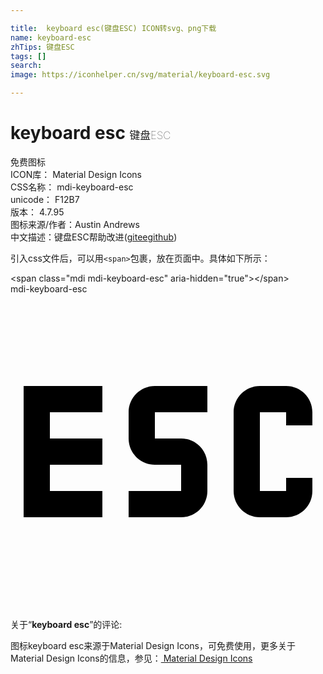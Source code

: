 ```yaml
---

title:  keyboard esc(键盘ESC) ICON转svg、png下载
name: keyboard-esc
zhTips: 键盘ESC
tags: []
search: 
image: https://iconhelper.cn/svg/material/keyboard-esc.svg

---
```


# keyboard esc  <small style="font-size: 60%;font-weight: 100">键盘ESC</small>


<div class="detail-page">
<p>
<span><span class="badge-success badge">免费图标</span> </span>
<br/>
<span>
ICON库：
<span class="badge-secondary badge">Material Design Icons</span> 
</span>
<br/>
<span>
CSS名称：
<span class="badge-secondary badge">mdi-keyboard-esc</span> 
</span>
<br/>
<span>
unicode：
<span class="badge-secondary badge">F12B7</span> 
<copy-btn content='F12B7' btn-title=""></copy-btn>
<copy-btn :content='String.fromCodePoint(parseInt("F12B7", 16))' btn-title="复制U"></copy-btn>
</span>
<br/>
<span>
版本：
<span class="badge-secondary badge">4.7.95</span> 
</span>
<br/>
<span>图标来源/作者：<span class="badge-light badge">Austin Andrews</span></span> 
<br/>
<span class="zh-detail">中文描述：<span class="badge-primary badge">键盘ESC</span><span class="help-link"><span>帮助改进</span>(<a href="https://gitee.com/liuwave/icon-helper/edit/master/json/material/keyboard-esc.json" target="_blank" rel="noopener noreferrer">gitee</a><a href="https://github.com/liuwave/icon-helper/edit/master/json/material/keyboard-esc.json" target="_blank" rel="noopener noreferrer">github</a></span>)</span><br/>
</p>
</div>
<div class="alert alert-dark">
  <i class="mdi mdi-keyboard-esc mdi-48px"></i>
  <i class="mdi mdi-keyboard-esc mdi-36px"></i>
  <i class="mdi mdi-keyboard-esc mdi-24px"></i>
  <i class="mdi mdi-keyboard-esc mdi-18px"></i>
</div>
<div>
  <p>引入css文件后，可以用<code>&lt;span&gt;</code>包裹，放在页面中。具体如下所示：    
  </p>
  <div class="alert alert-primary" style="font-size: 14px">
    &lt;span class="mdi mdi-keyboard-esc" aria-hidden="true"&gt;&lt;/span&gt;
    <copy-btn content='<span class="mdi mdi-keyboard-esc" aria-hidden="true"></span>'></copy-btn>
  </div>
  <div class="alert alert-secondary">
    <i class="mdi mdi-keyboard-esc"
    style="font-size: 24px"
    aria-hidden="true"></i> mdi-keyboard-esc
    <copy-btn content="mdi-keyboard-esc" btn-title="复制图标名称"></copy-btn>
  </div>
</div>
<div id="svg" class="svg-wrap">
<svg xmlns="http://www.w3.org/2000/svg" viewBox="0 0 24 24"><path d="M1 7H7V9H3V11H7V13H3V15H7V17H1V7M11 7H15V9H11V11H13C14.11 11 15 11.9 15 13V15C15 16.11 14.11 17 13 17H9V15H13V13H11C9.9 13 9 12.11 9 11V9C9 7.9 9.9 7 11 7M19 7H21C22.11 7 23 7.9 23 9V10H21V9H19V15H21V14H23V15C23 16.11 22.11 17 21 17H19C17.9 17 17 16.11 17 15V9C17 7.9 17.9 7 19 7Z" /></svg>
</div>
<detail full-name='mdi-keyboard-esc'></detail>
<div class="icon-detail__container">
<p>关于“<b>keyboard esc</b>”的评论:</p>
</div>
<Vssue title="关于“keyboard esc”的评论" />    
<div><p>图标keyboard esc来源于Material Design Icons，可免费使用，更多关于 Material Design Icons的信息，参见：<a target="_blank" href="https://iconhelper.cn/material.html"> Material Design Icons</a>
</p></div>
